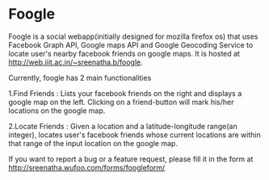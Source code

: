 Foogle
======

Foogle is a social webapp(initially designed for mozilla firefox os) that uses Facebook Graph API, Google maps API and Google Geocoding Service to locate user's nearby facebook friends on google maps. It is hosted at http://web.iiit.ac.in/~sreenatha.b/foogle.

Currently, foogle has 2 main functionalities

1.Find Friends : Lists your facebook friends on the right and displays a google map on the left. Clicking on a friend-button will mark his/her locations on the google map. 

2.Locate Friends : Given a location and a latitude-longitude range(an integer), locates user's facebook friends whose current locations are within that range of the input location on the google map. 

If you want to report a bug or a feature request, please fill it in the form at http://sreenatha.wufoo.com/forms/foogleform/

